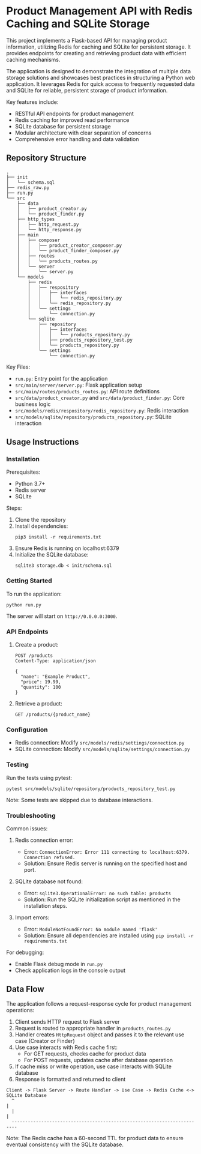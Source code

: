 # Product Management API with Redis Caching and SQLite Storage

This project implements a Flask-based API for managing product information, utilizing Redis for caching and SQLite for persistent storage. It provides endpoints for creating and retrieving product data with efficient caching mechanisms.

The application is designed to demonstrate the integration of multiple data storage solutions and showcases best practices in structuring a Python web application. It leverages Redis for quick access to frequently requested data and SQLite for reliable, persistent storage of product information.

Key features include:
- RESTful API endpoints for product management
- Redis caching for improved read performance
- SQLite database for persistent storage
- Modular architecture with clear separation of concerns
- Comprehensive error handling and data validation

## Repository Structure

```
.
├── init
│   └── schema.sql
├── redis_raw.py
├── run.py
└── src
    ├── data
    │   ├── product_creator.py
    │   └── product_finder.py
    ├── http_types
    │   ├── http_request.py
    │   └── http_response.py
    ├── main
    │   ├── composer
    │   │   ├── product_creator_composer.py
    │   │   └── product_finder_composer.py
    │   ├── routes
    │   │   └── products_routes.py
    │   └── server
    │       └── server.py
    └── models
        ├── redis
        │   ├── respository
        │   │   ├── interfaces
        │   │   │   └── redis_repository.py
        │   │   └── redis_repository.py
        │   └── settings
        │       └── connection.py
        └── sqlite
            ├── repository
            │   ├── interfaces
            │   │   └── products_repository.py
            │   ├── products_repository_test.py
            │   └── products_repository.py
            └── settings
                └── connection.py
```

Key Files:
- `run.py`: Entry point for the application
- `src/main/server/server.py`: Flask application setup
- `src/main/routes/products_routes.py`: API route definitions
- `src/data/product_creator.py` and `src/data/product_finder.py`: Core business logic
- `src/models/redis/respository/redis_repository.py`: Redis interaction
- `src/models/sqlite/repository/products_repository.py`: SQLite interaction

## Usage Instructions

### Installation

Prerequisites:
- Python 3.7+
- Redis server
- SQLite

Steps:
1. Clone the repository
2. Install dependencies:
   ```
   pip3 install -r requirements.txt
   ```
3. Ensure Redis is running on localhost:6379
4. Initialize the SQLite database:
   ```
   sqlite3 storage.db < init/schema.sql
   ```

### Getting Started

To run the application:

```
python run.py
```

The server will start on `http://0.0.0.0:3000`.

### API Endpoints

1. Create a product:
   ```
   POST /products
   Content-Type: application/json

   {
     "name": "Example Product",
     "price": 19.99,
     "quantity": 100
   }
   ```

2. Retrieve a product:
   ```
   GET /products/{product_name}
   ```

### Configuration

- Redis connection: Modify `src/models/redis/settings/connection.py`
- SQLite connection: Modify `src/models/sqlite/settings/connection.py`

### Testing

Run the tests using pytest:

```
pytest src/models/sqlite/repository/products_repository_test.py
```

Note: Some tests are skipped due to database interactions.

### Troubleshooting

Common issues:

1. Redis connection error:
   - Error: `ConnectionError: Error 111 connecting to localhost:6379. Connection refused.`
   - Solution: Ensure Redis server is running on the specified host and port.

2. SQLite database not found:
   - Error: `sqlite3.OperationalError: no such table: products`
   - Solution: Run the SQLite initialization script as mentioned in the installation steps.

3. Import errors:
   - Error: `ModuleNotFoundError: No module named 'flask'`
   - Solution: Ensure all dependencies are installed using `pip install -r requirements.txt`

For debugging:
- Enable Flask debug mode in `run.py`
- Check application logs in the console output

## Data Flow

The application follows a request-response cycle for product management operations:

1. Client sends HTTP request to Flask server
2. Request is routed to appropriate handler in `products_routes.py`
3. Handler creates `HttpRequest` object and passes it to the relevant use case (Creator or Finder)
4. Use case interacts with Redis cache first:
   - For GET requests, checks cache for product data
   - For POST requests, updates cache after database operation
5. If cache miss or write operation, use case interacts with SQLite database
6. Response is formatted and returned to client

```
Client -> Flask Server -> Route Handler -> Use Case -> Redis Cache <-> SQLite Database
  ^                                                                        |
  |                                                                        |
  ------------------------------------------------------------------------
```

Note: The Redis cache has a 60-second TTL for product data to ensure eventual consistency with the SQLite database.